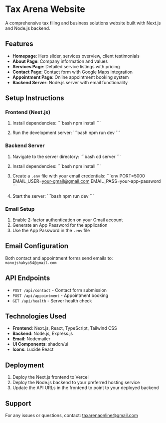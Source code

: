 # Tax Arena Website

A comprehensive tax filing and business solutions website built with Next.js and Node.js backend.

## Features

- **Homepage**: Hero slider, services overview, client testimonials
- **About Page**: Company information and values
- **Services Page**: Detailed service listings with pricing
- **Contact Page**: Contact form with Google Maps integration
- **Appointment Page**: Online appointment booking system
- **Backend Server**: Node.js server with email functionality

## Setup Instructions

### Frontend (Next.js)

1. Install dependencies:
\`\`\`bash
npm install
\`\`\`

2. Run the development server:
\`\`\`bash
npm run dev
\`\`\`

### Backend Server

1. Navigate to the server directory:
\`\`\`bash
cd server
\`\`\`

2. Install dependencies:
\`\`\`bash
npm install
\`\`\`

3. Create a `.env` file with your email credentials:
\`\`\`env
PORT=5000
EMAIL_USER=your-gmail@gmail.com
EMAIL_PASS=your-app-password
\`\`\`

4. Start the server:
\`\`\`bash
npm run dev
\`\`\`

### Email Setup

1. Enable 2-factor authentication on your Gmail account
2. Generate an App Password for the application
3. Use the App Password in the `.env` file

## Email Configuration

Both contact and appointment forms send emails to: `manojshakya54@gmail.com`

## API Endpoints

- `POST /api/contact` - Contact form submission
- `POST /api/appointment` - Appointment booking
- `GET /api/health` - Server health check

## Technologies Used

- **Frontend**: Next.js, React, TypeScript, Tailwind CSS
- **Backend**: Node.js, Express.js
- **Email**: Nodemailer
- **UI Components**: shadcn/ui
- **Icons**: Lucide React

## Deployment

1. Deploy the Next.js frontend to Vercel
2. Deploy the Node.js backend to your preferred hosting service
3. Update the API URLs in the frontend to point to your deployed backend

## Support

For any issues or questions, contact: taxarenaonline@gmail.com
